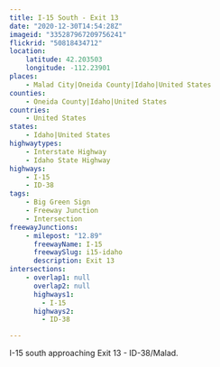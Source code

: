 ```yaml
---
title: I-15 South - Exit 13
date: "2020-12-30T14:54:28Z"
imageid: "335287967209756241"
flickrid: "50818434712"
location:
    latitude: 42.203503
    longitude: -112.23901
places:
    - Malad City|Oneida County|Idaho|United States
counties:
    - Oneida County|Idaho|United States
countries:
    - United States
states:
    - Idaho|United States
highwaytypes:
    - Interstate Highway
    - Idaho State Highway
highways:
    - I-15
    - ID-38
tags:
    - Big Green Sign
    - Freeway Junction
    - Intersection
freewayJunctions:
    - milepost: "12.89"
      freewayName: I-15
      freewaySlug: i15-idaho
      description: Exit 13
intersections:
    - overlap1: null
      overlap2: null
      highways1:
        - I-15
      highways2:
        - ID-38

---
```

I-15 south approaching Exit 13 - ID-38/Malad.